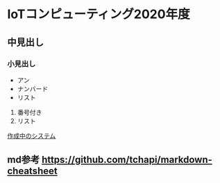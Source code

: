 # IoTコンピューティング2020年度
## 中見出し
### 小見出し
- アン
- ナンバード
- リスト
1. 番号付き
1. リスト

[作成中のシステム](https://github.com/peechan/IoT2020/blob/main/EnvSensor.md)

##  md参考 https://github.com/tchapi/markdown-cheatsheet
